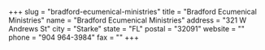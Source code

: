 +++
slug = "bradford-ecumenical-ministries"
title = "Bradford Ecumenical Ministries"
name = "Bradford Ecumenical Ministries"
address = "321 W Andrews St"
city = "Starke"
state = "FL"
postal = "32091"
website = ""
phone = "904 964-3984"
fax = ""
+++
